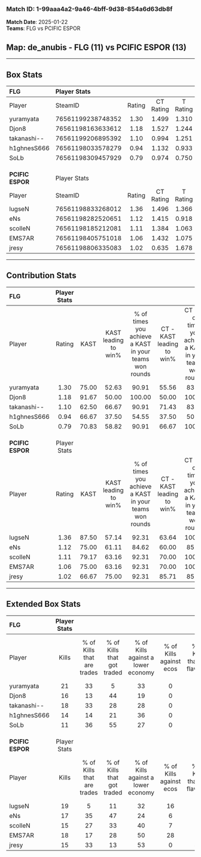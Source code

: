 ### Match ID: 1-99aaa4a2-9a46-4bff-9d38-854a6d63db8f  
**Match Date**: 2025-01-22  
**Teams**: FLG vs PCIFIC ESPOR  

## **Map**: de_anubis - FLG (11) vs PCIFIC ESPOR (13)  
---  

## Box Stats  

| **FLG**          | Player Stats      |        |           |          |       |      |       |         |        |      |     |
| :- | :- | :-: | :-: | :-: | :-: | :-: | :-: | :-: | :-: | :-: | :-: |
| Player           | SteamID           | Rating | CT Rating | T Rating | KAST  | ADR  | Kills | Assists | Deaths | K/D  | HS% |
| yuramyata        | 76561199238748352 |  1.30  |   1.499   |  1.310   | 75.00 | 86.7 |  21   |    3    |   16   | 1.31 | 61  |
| Djon8            | 76561198163633612 |  1.18  |   1.527   |  1.244   | 91.67 | 79.1 |  16   |   11    |   19   | 0.84 | 81  |
| takanashi--      | 76561199206895392 |  1.10  |   0.994   |  1.251   | 62.50 | 91.8 |  18   |    4    |   17   | 1.06 | 55  |
| h1ghnesS666      | 76561198033578279 |  0.94  |   1.132   |  0.933   | 66.67 | 77.5 |  14   |    5    |   17   | 0.82 | 64  |
| SoLb             | 76561198309457929 |  0.79  |   0.974   |  0.750   | 70.83 | 42.7 |  11   |    4    |   15   | 0.73 | 36  |
|                  |                   |        |           |          |       |      |       |         |        |      |     |
|                  |                   |        |           |          |       |      |       |         |        |      |     |
|                  |                   |        |           |          |       |      |       |         |        |      |     |
| **PCIFIC ESPOR** | Player Stats      |        |           |          |       |      |       |         |        |      |     |
| Player           | SteamID           | Rating | CT Rating | T Rating | KAST  | ADR  | Kills | Assists | Deaths | K/D  | HS% |
| lugseN           | 76561198833268012 |  1.36  |   1.496   |  1.366   | 87.50 | 71.0 |  19   |    4    |   12   | 1.58 | 52  |
| eNs              | 76561198282520651 |  1.12  |   1.415   |  0.918   | 75.00 | 68.8 |  17   |    3    |   15   | 1.13 | 47  |
| scolleN          | 76561198185212081 |  1.11  |   1.384   |  1.063   | 79.17 | 89.5 |  15   |   10    |   18   | 0.83 | 46  |
| EMS7AR           | 76561198405751018 |  1.06  |   1.432   |  1.075   | 75.00 | 65.7 |  18   |    4    |   19   | 0.95 | 55  |
| jresy            | 76561198806335083 |  1.02  |   0.635   |  1.678   | 66.67 | 83.3 |  15   |    6    |   16   | 0.94 | 66  |
---  

## Contribution Stats  

| **FLG**          | Player Stats |       |                      |                                                        |                           |                                                             |                          |                                                            |
| :- | :-: | :-: | :-: | :-: | :-: | :-: | :-: | :-: |
| Player           |    Rating    | KAST  | KAST leading to win% | % of times you achieve a KAST in your teams won rounds | CT - KAST leading to win% | CT - % of times you achieve a KAST in your teams won rounds | T - KAST leading to win% | T - % of times you achieve a KAST in your teams won rounds |
| yuramyata        |     1.30     | 75.00 |        52.63         |                         90.91                          |           55.56           |                            83.33                            |          50.00           |                           100.00                           |
| Djon8            |     1.18     | 91.67 |        50.00         |                         100.00                         |           50.00           |                           100.00                            |          50.00           |                           100.00                           |
| takanashi--      |     1.10     | 62.50 |        66.67         |                         90.91                          |           71.43           |                            83.33                            |          62.50           |                           100.00                           |
| h1ghnesS666      |     0.94     | 66.67 |        37.50         |                         54.55                          |           37.50           |                            50.00                            |          37.50           |                           60.00                            |
| SoLb             |     0.79     | 70.83 |        58.82         |                         90.91                          |           66.67           |                           100.00                            |          50.00           |                           80.00                            |
|                  |              |       |                      |                                                        |                           |                                                             |                          |                                                            |
|                  |              |       |                      |                                                        |                           |                                                             |                          |                                                            |
|                  |              |       |                      |                                                        |                           |                                                             |                          |                                                            |
| **PCIFIC ESPOR** | Player Stats |       |                      |                                                        |                           |                                                             |                          |                                                            |
| Player           |    Rating    | KAST  | KAST leading to win% | % of times you achieve a KAST in your teams won rounds | CT - KAST leading to win% | CT - % of times you achieve a KAST in your teams won rounds | T - KAST leading to win% | T - % of times you achieve a KAST in your teams won rounds |
| lugseN           |     1.36     | 87.50 |        57.14         |                         92.31                          |           63.64           |                           100.00                            |          50.00           |                           83.33                            |
| eNs              |     1.12     | 75.00 |        61.11         |                         84.62                          |           60.00           |                            85.71                            |          62.50           |                           83.33                            |
| scolleN          |     1.11     | 79.17 |        63.16         |                         92.31                          |           70.00           |                           100.00                            |          55.56           |                           83.33                            |
| EMS7AR           |     1.06     | 75.00 |        63.16         |                         92.31                          |           70.00           |                           100.00                            |          55.56           |                           83.33                            |
| jresy            |     1.02     | 66.67 |        75.00         |                         92.31                          |           85.71           |                            85.71                            |          66.67           |                           100.00                           |
---  

## Extended Box Stats  

| **FLG**          | Player Stats |                            |                            |                                    |                         |                              |                                 |        |                             |                                     |                          |                               |                            |
| :- | :-: | :-: | :-: | :-: | :-: | :-: | :-: | :-: | :-: | :-: | :-: | :-: | :-: |
| Player           |    Kills     | % of Kills that are trades | % of Kills that got traded | % of Kills against a lower economy | % of Kills against ecos | % of Kills that are flawless | % of Kills that are close duels | Deaths | % of Deaths that get traded | % of Deaths against a lower economy | % of Deaths against ecos | % of Deaths that are flawless | % of Deaths that are close |
| yuramyata        |      21      |             33             |             5              |                 33                 |            0            |              62              |               10                |   16   |             25              |                 31                  |            0             |              44               |             6              |
| Djon8            |      16      |             13             |             44             |                 19                 |            0            |              50              |                6                |   19   |             47              |                 37                  |            0             |              47               |             0              |
| takanashi--      |      18      |             33             |             28             |                 28                 |            0            |              61              |               17                |   17   |              6              |                 41                  |            0             |              59               |             0              |
| h1ghnesS666      |      14      |             14             |             21             |                 36                 |            0            |              86              |                7                |   17   |             29              |                 29                  |            0             |              53               |             12             |
| SoLb             |      11      |             36             |             55             |                 27                 |            0            |              55              |                9                |   15   |             20              |                 27                  |            0             |              73               |             7              |
|                  |              |                            |                            |                                    |                         |                              |                                 |        |                             |                                     |                          |                               |                            |
|                  |              |                            |                            |                                    |                         |                              |                                 |        |                             |                                     |                          |                               |                            |
|                  |              |                            |                            |                                    |                         |                              |                                 |        |                             |                                     |                          |                               |                            |
| **PCIFIC ESPOR** | Player Stats |                            |                            |                                    |                         |                              |                                 |        |                             |                                     |                          |                               |                            |
| Player           |    Kills     | % of Kills that are trades | % of Kills that got traded | % of Kills against a lower economy | % of Kills against ecos | % of Kills that are flawless | % of Kills that are close duels | Deaths | % of Deaths that get traded | % of Deaths against a lower economy | % of Deaths against ecos | % of Deaths that are flawless | % of Deaths that are close |
| lugseN           |      19      |             5              |             11             |                 32                 |           16            |              58              |                0                |   12   |             25              |                 25                  |            0             |              75               |             8              |
| eNs              |      17      |             35             |             47             |                 24                 |            6            |              59              |                0                |   15   |             13              |                 20                  |            0             |              67               |             0              |
| scolleN          |      15      |             27             |             33             |                 40                 |            7            |              53              |                0                |   18   |             28              |                 28                  |            6             |              44               |             22             |
| EMS7AR           |      18      |             17             |             28             |                 50                 |           28            |              50              |                6                |   19   |             37              |                 21                  |            0             |              74               |             0              |
| jresy            |      15      |             33             |             13             |                 53                 |            0            |              40              |               20                |   16   |             31              |                 13                  |            0             |              56               |             19             |
